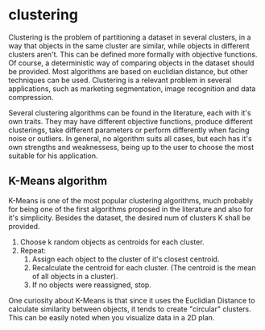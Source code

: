 # clustering

Clustering is the problem of partitioning a dataset in several clusters, in a way that objects in the same cluster are similar, while objects in different clusters aren't. This can be defined more formally with objective functions. Of course, a deterministic way of comparing objects in the dataset should be provided. Most algorithms are based on euclidian distance, but 
other techniques can be used. Clustering is a relevant problem in several applications, such as marketing segmentation, image recognition and data compression. 

Several clustering algorithms can be found in the literature, each with it's own traits. They may have different objective functions, produce different clusterings, take different parameters or perform differently when facing noise or outliers. In general, no algorithm suits all cases, but each has it's own strengths and weaknessess, being up to the user to choose the most suitable for his application. 

## K-Means algorithm 

K-Means is one of the most popular clustering algorithms, much probably for being one of the first algorithms proposed in the
literature and also for it's simplicity. Besides the dataset, the desired num of clusters K shall be provided. 

1. Choose k random objects as centroids for each cluster. 
2. Repeat:
     1. Assign each object to the cluster of it's closest centroid.
     2. Recalculate the centroid for each cluster. (The centroid is the mean of all objects in a cluster). 
     3. If no objects were reassigned, stop. 
    
One curiosity about K-Means is that since it uses the Euclidian Distance to calculate similarity between objects, it tends to
create "circular" clusters. This can be easily noted when you visualize data in a 2D plan. 
